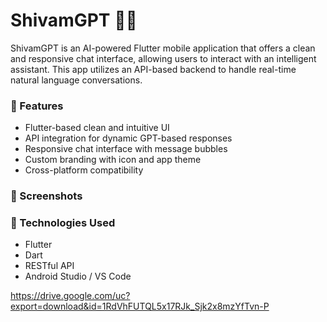 # ShivamGPT 🤖📱

ShivamGPT is an AI-powered Flutter mobile application that offers a clean and responsive chat interface, allowing users to interact with an intelligent assistant. This app utilizes an API-based backend to handle real-time natural language conversations.

### 🚀 Features
- Flutter-based clean and intuitive UI
- API integration for dynamic GPT-based responses
- Responsive chat interface with message bubbles
- Custom branding with icon and app theme
- Cross-platform compatibility

### 📱 Screenshots



### 🔧 Technologies Used
- Flutter
- Dart
- RESTful API
- Android Studio / VS Code


https://drive.google.com/uc?export=download&id=1RdVhFUTQL5x17RJk_Sjk2x8mzYfTvn-P
